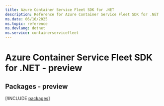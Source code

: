 ```yaml
---
title: Azure Container Service Fleet SDK for .NET
description: Reference for Azure Container Service Fleet SDK for .NET
ms.date: 06/16/2025
ms.topic: reference
ms.devlang: dotnet
ms.service: containerservicefleet
---
```

# Azure Container Service Fleet SDK for .NET - preview
## Packages - preview
[!INCLUDE [packages](container-service-fleet-index.md)]